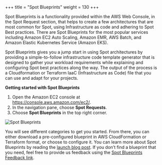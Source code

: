 +++
title = "Spot Blueprints"
weight = 130
+++

Spot Blueprints is a functionality provided within the AWS Web Console, in the Spot Request section, that helps to create a few architectures that are most common for Spot, using Infrastructure as code and adhering to Spot Best practices. There are Spot Blueprints for the most popular services including Amazon EC2 Auto Scaling, Amazon EMR, AWS Batch, and Amazon Elastic Kubernetes Service (Amazon EKS).

Spot Blueprints gives you a jump start in using Spot architectures by providing a simple-to-follow infrastructure code template generator that is designed to gather your workload requirements while explaining and configuring Spot best practices along the way. The output of the process is a Cloudformation or Terraform IaaC (Infrastructure as Code) file that you can use and adapt for your projects.

**Getting started with Spot Blueprints**

1. Open the Amazon EC2 console at <https://console.aws.amazon.com/ec2/>.
2. In the navigation pane, choose **Spot Requests**.
3. Choose **Spot Blueprints** in the top right corner.

![Spot Blueprints](/images/launching_ec2_spot_instances/spot_blueprints.png)

You will see different categories to get you started. From there, you can either download a pre-configured blueprint in AWS CloudFormation or Terraform format, or choose to configure it.
You can learn more about Spot Blueprints by reading the [launch blog post](https://aws.amazon.com/blogs/compute/introducing-spot-blueprints-a-template-generator-for-frameworks-like-kubernetes-and-apache-spark/). If you don’t find a blueprint that you need, feel free to provide us feedback using the [Spot Blueprints Feedback link](https://console.aws.amazon.com/ec2sp/v2/home?region=us-east-1#/spot/blueprints?show_feedback=true).
